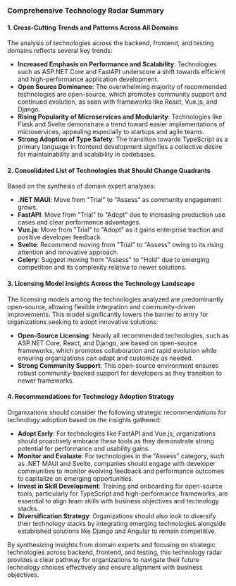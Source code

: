 ### Comprehensive Technology Radar Summary

#### 1. Cross-Cutting Trends and Patterns Across All Domains
The analysis of technologies across the backend, frontend, and testing domains reflects several key trends:
- **Increased Emphasis on Performance and Scalability**: Technologies such as ASP.NET Core and FastAPI underscore a shift towards efficient and high-performance application development.
- **Open Source Dominance**: The overwhelming majority of recommended technologies are open-source, which promotes community support and continued evolution, as seen with frameworks like React, Vue.js, and Django.
- **Rising Popularity of Microservices and Modularity**: Technologies like Flask and Svelte demonstrate a trend toward easier implementations of microservices, appealing especially to startups and agile teams.
- **Strong Adoption of Type Safety**: The transition towards TypeScript as a primary language in frontend development signifies a collective desire for maintainability and scalability in codebases.

#### 2. Consolidated List of Technologies that Should Change Quadrants
Based on the synthesis of domain expert analyses:
- **.NET MAUI**: Move from "Trial" to "Assess" as community engagement grows.
- **FastAPI**: Move from "Trial" to "Adopt" due to increasing production use cases and clear performance advantages.
- **Vue.js**: Move from "Trial" to "Adopt" as it gains enterprise traction and positive developer feedback.
- **Svelte**: Recommend moving from "Trial" to "Assess" owing to its rising attention and innovative approach.
- **Celery**: Suggest moving from "Assess" to "Hold" due to emerging competition and its complexity relative to newer solutions.

#### 3. Licensing Model Insights Across the Technology Landscape
The licensing models among the technologies analyzed are predominantly open-source, allowing flexible integration and community-driven improvements. This model significantly lowers the barrier to entry for organizations seeking to adopt innovative solutions:
- **Open-Source Licensing**: Nearly all recommended technologies, such as ASP.NET Core, React, and Django, are based on open-source frameworks, which promotes collaboration and rapid evolution while ensuring organizations can adapt and customize as needed.
- **Strong Community Support**: This open-source environment ensures robust community-backed support for developers as they transition to newer frameworks.

#### 4. Recommendations for Technology Adoption Strategy
Organizations should consider the following strategic recommendations for technology adoption based on the insights gathered:
- **Adopt Early**: For technologies like FastAPI and Vue.js, organizations should proactively embrace these tools as they demonstrate strong potential for performance and usability gains.
- **Monitor and Evaluate**: For technologies in the "Assess" category, such as .NET MAUI and Svelte, companies should engage with developer communities to monitor evolving feedback and performance outcomes to capitalize on emerging opportunities.
- **Invest in Skill Development**: Training and onboarding for open-source tools, particularly for TypeScript and high-performance frameworks, are essential to align team skills with business objectives and technology stacks.
- **Diversification Strategy**: Organizations should also look to diversify their technology stacks by integrating emerging technologies alongside established solutions like Django and Angular to remain competitive.

By synthesizing insights from domain experts and focusing on strategic technologies across backend, frontend, and testing, this technology radar provides a clear pathway for organizations to navigate their future technology choices effectively and ensure alignment with business objectives.